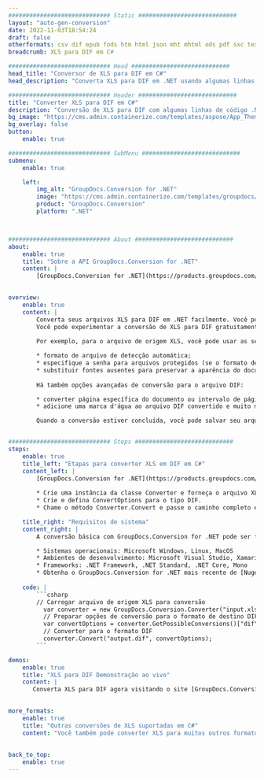 ```yaml
---
############################# Static ############################
layout: "auto-gen-conversion"
date: 2022-11-03T18:54:24
draft: false
otherformats: csv dif epub fods htm html json mht mhtml ods pdf sxc tex tsv xlam xls xlsb xlsm xlsx xlt xltm xltx xml xps
breadcrumb: XLS para DIF em C#

############################# Head ############################
head_title: "Conversor de XLS para DIF em C#"
head_description: "Converta XLS para DIF em .NET usando algumas linhas de código. Use a API de conversão de documentos do GroupDocs para converter mais de 160 formatos de arquivo."

############################# Header ############################
title: "Converter XLS para DIF em C#"
description: "Conversão de XLS para DIF com algumas linhas de código .NET"
bg_image: "https://cms.admin.containerize.com/templates/aspose/App_Themes/V3/images/bg/header1.png"
bg_overlay: false
button:
    enable: true

############################# SubMenu ############################
submenu:
    enable: true

    left:
        img_alt: "GroupDocs.Conversion for .NET"
        image: "https://cms.admin.containerize.com/templates/groupdocs/images/product-logos/90x90-noborder/groupdocs-conversion-net.png"
        product: "GroupDocs.Conversion"
        platform: ".NET"



############################# About ############################
about:
    enable: true
    title: "Sobre a API GroupDocs.Conversion for .NET"
    content: |
        [GroupDocs.Conversion for .NET](https://products.groupdocs.com/conversion/net/) pode ser usado para converter Microsoft Word, Excel, PowerPoint, PDF, Visio e outros formatos. GroupDocs.Conversion é uma API independente que é adequada para sistemas internos e de back-end onde é necessário alto desempenho. Não depende de nenhum software como Microsoft ou Open Office.
    

overview:
    enable: true
    content: |
        Converta seus arquivos XLS para DIF em .NET facilmente. Você pode usar apenas algumas linhas de código C# em qualquer plataforma de sua escolha, como - Windows, Linux, macOS.
        Você pode experimentar a conversão de XLS para DIF gratuitamente e avaliar a qualidade dos resultados da conversão. Juntamente com cenários de conversão de arquivo simples, você pode tentar opções mais avançadas para carregar o arquivo de origem XLS e para salvar o resultado de saída DIF. 
        
        Por exemplo, para o arquivo de origem XLS, você pode usar as seguintes opções de carregamento:

        * formato de arquivo de detecção automática;
        * especifique a senha para arquivos protegidos (se o formato de arquivo suportar);
        * substituir fontes ausentes para preservar a aparência do documento.
        
        Há também opções avançadas de conversão para o arquivo DIF:

        * converter página específica do documento ou intervalo de páginas;
        * adicione uma marca d'água ao arquivo DIF convertido e muito mais.

        Quando a conversão estiver concluída, você pode salvar seu arquivo DIF no caminho do arquivo local ou em qualquer armazenamento de terceiros, como FTP, Amazon S3, Google Drive, Dropbox etc. Observe - para converter XLS para {{ TO}} não há necessidade de nenhum software adicional instalado - como MS Office, Open Office, Adobe Acrobat Reader etc.


############################# Steps ############################
steps:
    enable: true
    title_left: "Etapas para converter XLS em DIF em C#"
    content_left: |
        [GroupDocs.Conversion for .NET](https://products.groupdocs.com/conversion/net/) torna mais fácil para os desenvolvedores converter um arquivo XLS para DIF com algumas linhas de código.
        
        * Crie uma instância da classe Converter e forneça o arquivo XLS com o caminho completo
        * Crie e defina ConvertOptions para o tipo DIF.
        * Chame o método Converter.Convert e passe o caminho completo e o formato (DIF) como parâmetro

    title_right: "Requisitos de sistema"
    content_right: |
        A conversão básica com GroupDocs.Conversion for .NET pode ser feita em apenas algumas etapas simples. Nossas APIs são suportadas em todas as principais plataformas e sistemas operacionais. Antes de executar o código abaixo, certifique-se de ter os seguintes pré-requisitos instalados em seu sistema.

        * Sistemas operacionais: Microsoft Windows, Linux, MacOS
        * Ambientes de desenvolvimento: Microsoft Visual Studio, Xamarin, MonoDevelop
        * Frameworks: .NET Framework, .NET Standard, .NET Core, Mono
        * Obtenha o GroupDocs.Conversion for .NET mais recente de [Nuget](https://www.nuget.org/packages/groupdocs.conversion)
         
    code: |
        ```csharp    
        // Carregar arquivo de origem XLS para conversão
          var converter = new GroupDocs.Conversion.Converter("input.xls");
          // Preparar opções de conversão para o formato de destino DIF
          var convertOptions = converter.GetPossibleConversions()["dif"].ConvertOptions;
          // Converter para o formato DIF
          converter.Convert("output.dif", convertOptions);
        ```

demos:
    enable: true
    title: "XLS para DIF Demonstração ao vivo"
    content: |
       Converta XLS para DIF agora visitando o site [GroupDocs.Conversion App](https://products.groupdocs.app/conversion/family). A demonstração online tem as seguintes vantagens
          

more_formats:
    enable: true
    title: "Outras conversões de XLS suportadas em C#"
    content: "Você também pode converter XLS para muitos outros formatos de arquivo. Por favor, veja a lista abaixo."
       
       
back_to_top:
    enable: true
---
```

